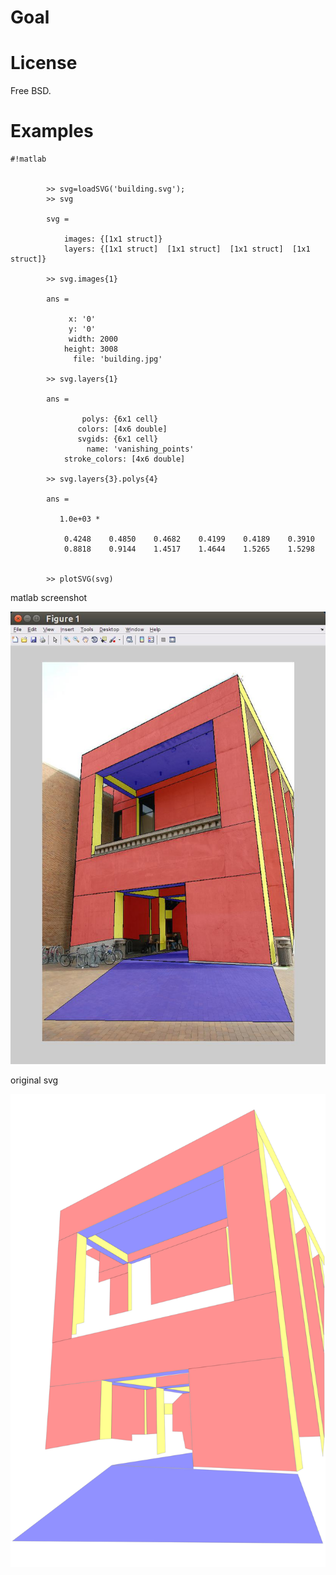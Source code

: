 # Goal


# License

Free BSD.


# Examples

```
#!matlab


 		>> svg=loadSVG('building.svg');
 		>> svg

		svg = 

		    images: {[1x1 struct]}
		    layers: {[1x1 struct]  [1x1 struct]  [1x1 struct]  [1x1 struct]}

 		>> svg.images{1}

		ans = 

			 x: '0'
			 y: '0'
		     width: 2000
		    height: 3008
		      file: 'building.jpg'

 		>> svg.layers{1}

		ans = 

			    polys: {6x1 cell}
			   colors: [4x6 double]
			   svgids: {6x1 cell}
			     name: 'vanishing_points'
		    stroke_colors: [4x6 double]

 		>> svg.layers{3}.polys{4}		 

		ans =

		   1.0e+03 *

		    0.4248    0.4850    0.4682    0.4199    0.4189    0.3910
		    0.8818    0.9144    1.4517    1.4644    1.5265    1.5298


 		>> plotSVG(svg)
```

matlab screenshot

![matlab screenshot](matlab_screenshot.jpg)


original svg

![original svg](building.svg)


